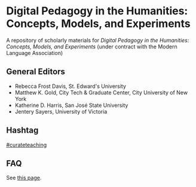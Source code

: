 # Digital Pedagogy in the Humanities: Concepts, Models, and Experiments

A repository of scholarly materials for *Digital Pedagogy in the Humanities: Concepts, Models, and Experiments* (under contract with the Modern Language Association)

## General Editors

* Rebecca Frost Davis, St. Edward's University
* Matthew K. Gold, City Tech & Graduate Center, City University of New York
* Katherine D. Harris, San José State University
* Jentery Sayers, University of Victoria

## Hashtag

[\#curateteaching](https://twitter.com/hashtag/curateteaching?f=realtime&src=hash "hashtag")

## FAQ

See [this page](faq.md).
